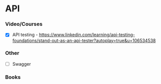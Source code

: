 # API
### Video/Courses 
- [x] API testing - https://www.linkedin.com/learning/api-testing-foundations/stand-out-as-an-api-tester?autoplay=true&u=106534538

### Other
- [ ] Swagger

### Books

